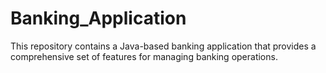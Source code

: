# Banking_Application
This repository contains a  Java-based banking application that provides a comprehensive set of features for managing banking operations.
